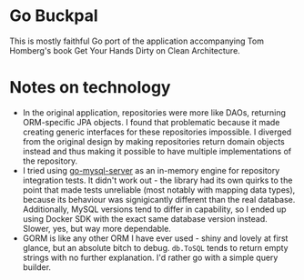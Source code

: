 # Go Buckpal

This is mostly faithful Go port of the application accompanying Tom Homberg's book Get Your Hands Dirty on Clean Architecture.

# Notes on technology

- In the original application, repositories were more like DAOs, returning ORM-specific JPA objects. I found that problematic because it made creating generic interfaces for these repositories impossible. I diverged from the original design by making repositories return domain objects instead and thus making it possible to have multiple implementations of the repository.
- I tried using [go-mysql-server](https://github.com/dolthub/go-mysql-server) as an in-memory engine for repository integration tests. It didn't work out - the library had its own quirks to the point that made tests unreliable (most notably with mapping data types), because its behaviour was signigicantly different than the real database. Additionally, MySQL versions tend to differ in capability, so I ended up using Docker SDK with the exact same database version instead. Slower, yes, but way more dependable.
- GORM is like any other ORM I have ever used - shiny and lovely at first glance, but an absolute bitch to debug. `db.ToSQL` tends to return empty strings with no further explanation. I'd rather go with a simple query builder.

